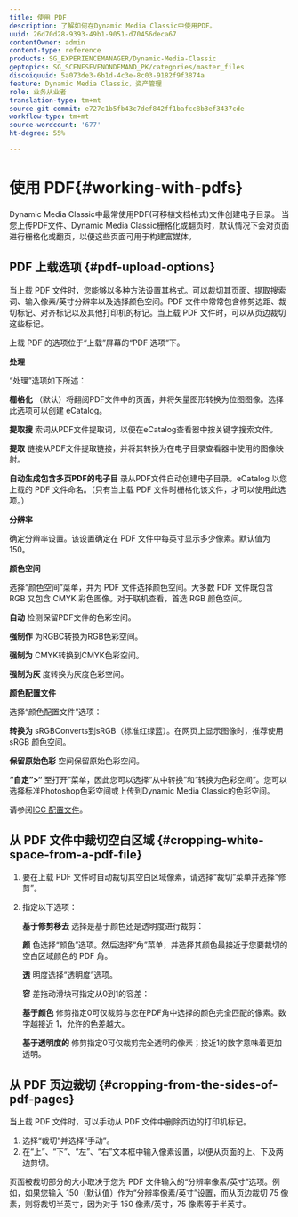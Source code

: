 ```yaml
---
title: 使用 PDF
description: 了解如何在Dynamic Media Classic中使用PDF。
uuid: 26d70d28-9393-49b1-9051-d70456deca67
contentOwner: admin
content-type: reference
products: SG_EXPERIENCEMANAGER/Dynamic-Media-Classic
geptopics: SG_SCENESEVENONDEMAND_PK/categories/master_files
discoiquuid: 5a073de3-6b1d-4c3e-8c03-9182f9f3874a
feature: Dynamic Media Classic，资产管理
role: 业务从业者
translation-type: tm+mt
source-git-commit: e727c1b5fb43c7def842ff1bafcc8b3ef3437cde
workflow-type: tm+mt
source-wordcount: '677'
ht-degree: 55%

---
```



# 使用 PDF{#working-with-pdfs}

Dynamic Media Classic中最常使用PDF(可移植文档格式)文件创建电子目录。 当您上传PDF文件、Dynamic Media Classic栅格化或翻页时，默认情况下会对页面进行栅格化或翻页，以便这些页面可用于构建富媒体。

## PDF 上载选项 {#pdf-upload-options}

当上载 PDF 文件时，您能够以多种方法设置其格式。可以裁切其页面、提取搜索词、输入像素/英寸分辨率以及选择颜色空间。PDF 文件中常常包含修剪边距、裁切标记、对齐标记以及其他打印机的标记。当上载 PDF 文件时，可以从页边裁切这些标记。

上载 PDF 的选项位于“上载”屏幕的“PDF 选项”下。

**处理**

“处理”选项如下所述：

**栅格化** （默认）将翻阅PDF文件中的页面，并将矢量图形转换为位图图像。选择此选项可以创建 eCatalog。

**提取搜** 索词从PDF文件提取词，以便在eCatalog查看器中按关键字搜索文件。

**提取** 链接从PDF文件提取链接，并将其转换为在电子目录查看器中使用的图像映射。

**自动生成包含多页PDF的电子目** 录从PDF文件自动创建电子目录。eCatalog 以您上载的 PDF 文件命名。（只有当上载 PDF 文件时栅格化该文件，才可以使用此选项。）

**分辨率**

确定分辨率设置。该设置确定在 PDF 文件中每英寸显示多少像素。默认值为 150。

**颜色空间**

选择“颜色空间”菜单，并为 PDF 文件选择颜色空间。大多数 PDF 文件既包含 RGB 又包含 CMYK 彩色图像。对于联机查看，首选 RGB 颜色空间。

**自动** 检测保留PDF文件的色彩空间。

**强制作** 为RGBC转换为RGB色彩空间。

**强制为** CMYK转换到CMYK色彩空间。

**强制为灰** 度转换为灰度色彩空间。

**颜色配置文件**

选择“颜色配置文件”选项：

**转换为** sRGBConverts到sRGB（标准红绿蓝）。在网页上显示图像时，推荐使用 sRGB 颜色空间。

**保留原始色彩** 空间保留原始色彩空间。

**“自定”>“** 至打开”菜单，因此您可以选择“从中转换”和“转换为色彩空间”。您可以选择标准Photoshop色彩空间或上传到Dynamic Media Classic的色彩空间。

请参阅[ICC 配置文件](icc-profiles.md#icc_profiles)。

## 从 PDF 文件中裁切空白区域 {#cropping-white-space-from-a-pdf-file}

1. 要在上载 PDF 文件时自动裁切其空白区域像素，请选择“裁切”菜单并选择“修剪”。
1. 指定以下选项：

   **基于修剪移去** 选择是基于颜色还是透明度进行裁剪：

   **颜** 色选择“颜色”选项。然后选择“角”菜单，并选择其颜色最接近于您要裁切的空白区域颜色的 PDF 角。

   **透** 明度选择“透明度”选项。

   **容** 差拖动滑块可指定从0到1的容差：

   **基于颜色** 修剪指定0可仅裁剪与您在PDF角中选择的颜色完全匹配的像素。数字越接近 1，允许的色差越大。

   **基于透明度的** 修剪指定0可仅裁剪完全透明的像素；接近1的数字意味着更加透明。

## 从 PDF 页边裁切 {#cropping-from-the-sides-of-pdf-pages}

当上载 PDF 文件时，可以手动从 PDF 文件中删除页边的打印机标记。

1. 选择“裁切”并选择“手动”。
1. 在“上”、“下”、“左”、“右”文本框中输入像素设置，以便从页面的上、下及两边剪切。

页面被裁切部分的大小取决于您为 PDF 文件输入的“分辨率像素/英寸”选项。例如，如果您输入 150（默认值）作为“分辨率像素/英寸”设置，而从页边裁切 75 像素，则将裁切半英寸，因为对于 150 像素/英寸，75 像素等于半英寸。
